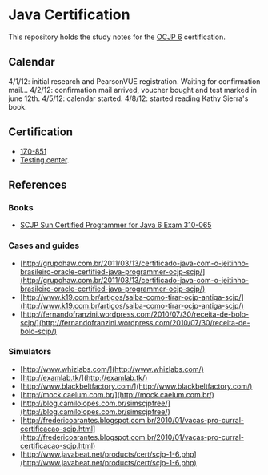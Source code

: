 Java Certification
==================

This repository holds the study notes for the [OCJP 6](http://education.oracle.com/pls/web\_prod-plq-dad/db\_pages.getpage?page\_id=41&p\_exam\_id=1Z0\_851) certification.

Calendar
--------

4/1/12: initial research and PearsonVUE registration. Waiting for confirmation mail...
4/2/12: confirmation mail arrived, voucher bought and test marked in june 12th.
4/5/12: calendar started.
4/8/12: started reading Kathy Sierra's book.

Certification
-------------

* [1Z0-851](http://education.oracle.com/pls/web_prod-plq-dad/db_pages.getpage?page_id=41&p_exam_id=1Z0_851
)
* [Testing center](http://www7.pearsonvue.com/Dispatcher?application=VTCLocator&action=actStartApp&v=W2L&cid=554).

References
----------

### Books

* [SCJP Sun Certified Programmer for Java 6 Exam 310-065](http://www.amazon.com/SCJP-Certified-Programmer-Java-310-065/dp/0071591060)

### Cases and guides

* [http://grupohaw.com.br/2011/03/13/certificado-java-com-o-jeitinho-brasileiro-oracle-certified-java-programmer-ocjp-scjp/](http://grupohaw.com.br/2011/03/13/certificado-java-com-o-jeitinho-brasileiro-oracle-certified-java-programmer-ocjp-scjp/)
* [http://www.k19.com.br/artigos/saiba-como-tirar-ocjp-antiga-scjp/](http://www.k19.com.br/artigos/saiba-como-tirar-ocjp-antiga-scjp/)
* [http://fernandofranzini.wordpress.com/2010/07/30/receita-de-bolo-scjp/](http://fernandofranzini.wordpress.com/2010/07/30/receita-de-bolo-scjp/)

### Simulators

* [http://www.whizlabs.com/](http://www.whizlabs.com/)
* [http://examlab.tk/](http://examlab.tk/)
* [http://www.blackbeltfactory.com/](http://www.blackbeltfactory.com/)
* [http://mock.caelum.com.br/](http://mock.caelum.com.br/)
* [http://blog.camilolopes.com.br/simscjpfree/](http://blog.camilolopes.com.br/simscjpfree/)
* [http://fredericoarantes.blogspot.com.br/2010/01/vacas-pro-curral-certificacao-scjp.html](http://fredericoarantes.blogspot.com.br/2010/01/vacas-pro-curral-certificacao-scjp.html)
* [http://www.javabeat.net/products/cert/scjp-1-6.php](http://www.javabeat.net/products/cert/scjp-1-6.php)
